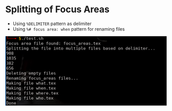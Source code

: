 # Splitting of Focus Areas

* Using `%DELIMITER` pattern as delimiter
* Using `%# focus area: when` pattern for renaming files

![test run](pic.png)

